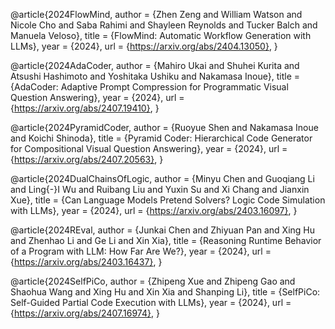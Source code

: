 @article{2024FlowMind,
  author    = {Zhen Zeng and
               William Watson and
                Nicole Cho and
               Saba Rahimi and
               Shayleen Reynolds and
               Tucker Balch and
               Manuela Veloso},
  title     = {FlowMind: Automatic Workflow Generation with LLMs},
  year      = {2024},
  url       = {https://arxiv.org/abs/2404.13050},
}

@article{2024AdaCoder,
  author    = {Mahiro Ukai and
               Shuhei Kurita and
               Atsushi Hashimoto and
               Yoshitaka Ushiku and
               Nakamasa Inoue},
  title     = {AdaCoder: Adaptive Prompt Compression for Programmatic Visual Question Answering},
  year      = {2024},
  url       = {https://arxiv.org/abs/2407.19410},
}

@article{2024PyramidCoder,
  author    = {Ruoyue Shen and
               Nakamasa Inoue and
               Koichi Shinoda},
  title     = {Pyramid Coder: Hierarchical Code Generator for Compositional Visual Question Answering},
  year      = {2024},
  url       = {https://arxiv.org/abs/2407.20563},
}

@article{2024DualChainsOfLogic,
  author    = {Minyu Chen and
               Guoqiang Li and
               Ling{-}I Wu and
               Ruibang Liu and
               Yuxin Su and
               Xi Chang and
               Jianxin Xue},
  title     = {Can Language Models Pretend Solvers? Logic Code Simulation with LLMs},
  year      = {2024},
  url       = {https://arxiv.org/abs/2403.16097},
}

@article{2024REval,
  author    = {Junkai Chen and
               Zhiyuan Pan and
               Xing Hu and
               Zhenhao Li and
               Ge Li and
               Xin Xia},
  title     = {Reasoning Runtime Behavior of a Program with LLM: How Far Are We?},
  year      = {2024},
  url       = {https://arxiv.org/abs/2403.16437},
}

@article{2024SelfPiCo,
  author    = {Zhipeng Xue and
               Zhipeng Gao and
               Shaohua Wang and
               Xing Hu and
               Xin Xia and
               Shanping Li},
  title     = {SelfPiCo: Self-Guided Partial Code Execution with LLMs},
  year      = {2024},
  url       = {https://arxiv.org/abs/2407.16974},
}